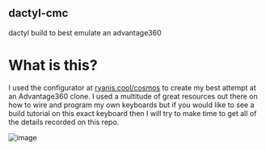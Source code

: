 ## dactyl-cmc
 dactyl build to best emulate an advantage360

# What is this?
 I used the configurator at [ryanis.cool/cosmos](https://ryanis.cool/cosmos/) to create my best attempt at an Advantage360 clone.
 I used a multitude of great resources out there on how to wire and program my own keyboards but
 if you would like to see a build tutorial on this exact keyboard then I will try to make time to
 get all of the details recorded on this repo. 

![image](https://i.imgur.com/0BZY2wx.jpeg)
